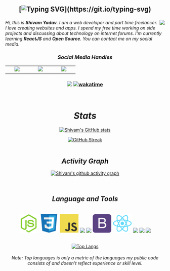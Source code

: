 <h2 align="center">

[![Typing SVG](https://readme-typing-svg.herokuapp.com?font='Comfortaa'&color=%23268F77&size=30&center=true&vCenter=true&height=30&lines=Hello+there+!;Welcome+to+my+profile+!)](https://git.io/typing-svg)
 
</h2>

<img align="right" src="https://64.media.tumblr.com/4c1305b98830868fc843e080f8de986c/b762112e0ae6dd9b-f3/s640x960/778ce4b9eb986da34fff5cb393a25463a1db413b.gif" widht="300">

_Hi, this is ***Shivam Yadav***. I am a web developer and part time freelancer. I love creating websites and apps. I spend my free time working on side projects and discussing about technology on internet forums. I'm currently learning ***ReactJS*** and ***Open Source***. You can contact me on my social media._

<h3 align='center'><i>Social Media Handles</i></h3>
<p align='center'>
 
<table width="100" align='center'>
<tr>
    <td align='center' width="60">
        <a href="https://twitter.com/sudoshivam"><img src="https://image.flaticon.com/icons/svg/2111/2111703.svg" width="60"></a>
    </td>
    <td align='center' width="60">
        <a href="https://www.instagram.com/sudoshivam/"><img src="https://image.flaticon.com/icons/svg/2111/2111421.svg"></a>
    </td>
    <td align='center' width="60">
        <a href="https://www.linkedin.com/in/sudoshivam"><img src="https://image.flaticon.com/icons/svg/2111/2111465.svg" width="60"></a>
    </td>
</tr>
</table>

</p>

<h3 align="center">
 
![](https://komarev.com/ghpvc/?username=sudoshivam&color=268F77&label=Profile+Views) [![wakatime](https://wakatime.com/badge/user/976e3897-1e63-463d-9d7f-a2c84c3383ba.svg)](https://wakatime.com/@976e3897-1e63-463d-9d7f-a2c84c3383ba)

 </h3>
 </br>
<div align="center">
<h1><i>Stats</i></h1>

<!--  <img src="https://c.tenor.com/grhuEkbcNh8AAAAi/emoji-fast-typing.gif"> -->
 
[![Shivam's GitHub stats](https://github-readme-stats.vercel.app/api?username=sudoshivam&count_private=true&show_icons=true&theme=gotham)](https://github.com/sudoshivam/github-readme-stats)
 
[![GitHub Streak](https://github-readme-streak-stats.herokuapp.com/?user=sudoshivam&theme=gotham)](https://git.io/streak-stats)
</br>
</br>
<h2><i>Activity Graph</i></h2>

[![Shivam's github activity graph](https://activity-graph.herokuapp.com/graph?username=sudoshivam&theme=gotham)](https://github.com/ashutosh00710/github-readme-activity-graph)

</br>
<h2><i>Language and Tools</i></h2>
</br>
 <img src="https://raw.githubusercontent.com/devicons/devicon/9f4f5cdb393299a81125eb5127929ea7bfe42889/icons/nodejs/nodejs-original.svg" height="auto" width="60px">
 <img src="https://raw.githubusercontent.com/devicons/devicon/9f4f5cdb393299a81125eb5127929ea7bfe42889/icons/css3/css3-original.svg" height="auto" width="60px">
 <img src="https://raw.githubusercontent.com/devicons/devicon/9f4f5cdb393299a81125eb5127929ea7bfe42889/icons/javascript/javascript-original.svg" height="auto" width="60px">
 <img src="https://www.vectorlogo.zone/logos/python/python-icon.svg" height="auto" width="60px"> 
 <img src="https://www.vectorlogo.zone/logos/java/java-icon.svg" height="auto" width="60px">
 <img src="https://raw.githubusercontent.com/devicons/devicon/9f4f5cdb393299a81125eb5127929ea7bfe42889/icons/bootstrap/bootstrap-plain.svg" height="auto" width="60px">
 <img src="https://raw.githubusercontent.com/devicons/devicon/9f4f5cdb393299a81125eb5127929ea7bfe42889/icons/react/react-original.svg" height="auto" width="60px">
<!--  <img src="https://www.vectorlogo.zone/logos/google_cloud/google_cloud-ar21.svg" height="auto" width="60px"> -->
 <img src="https://www.vectorlogo.zone/logos/github/github-icon.svg" height="auto" width="60px">
 <img src="https://github.com/bestofjs/bestofjs-webui/blob/master/public/logos/vscode.svg" height="auto" width="60">
 <img src="https://www.vectorlogo.zone/logos/gnu_bash/gnu_bash-official.svg" width="130px">
 
</br>
</br>

[![Top Langs](https://github-readme-stats.vercel.app/api/top-langs/?username=sudoshivam&langs_count=6&layout=compact&theme=gotham)](https://github.com/sudoshivam/github-readme-stats) 
<h6> Note: Top languages is only a metric of the languages my public code consists of and doesn't reflect experience or skill level. </h6>

</div>
